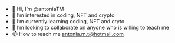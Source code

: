 - 👋 Hi, I’m @antoniaTM
- 👀 I’m interested in coding, NFT and crypto
- 🌱 I’m currently learning coding, NFT and cryto
- 💞️ I’m looking to collaborate on anyone who is willing to teach me 
- 📫 How to reach me antonia.m.t@hotmail.com

<!---
antoniaTM/antoniaTM is a ✨ special ✨ repository because its `README.md` (this file) appears on your GitHub profile.
You can click the Preview link to take a look at your changes.
--->
